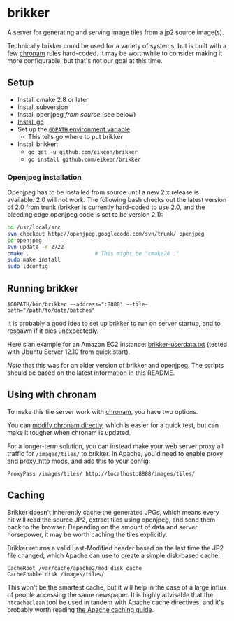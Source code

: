 brikker
=======

A server for generating and serving image tiles from a jp2 source image(s).

Technically brikker could be used for a variety of systems, but is built with a
few [chronam](https://github.com/LibraryOfCongress/chronam) rules hard-coded.
It may be worthwhile to consider making it more configurable, but that's not
our goal at this time.

Setup
-----

- Install cmake 2.8 or later
- Install subversion
- Install openjpeg *from source* (see below)
- [Install go](http://golang.org/doc/install)
- Set up the [`GOPATH` environment variable](http://golang.org/doc/code.html#GOPATH)
  - This tells go where to put brikker
- Install brikker:
  - `go get -u github.com/eikeon/brikker`
  - `go install github.com/eikeon/brikker`

### Openjpeg installation

Openjpeg has to be installed from source until a new 2.x release is available.
2.0 will not work.  The following bash checks out the latest version of 2.0
from trunk (brikker is currently hard-coded to use 2.0, and the bleeding edge
openjpeg code is set to be version 2.1):

```bash
cd /usr/local/src
svn checkout http://openjpeg.googlecode.com/svn/trunk/ openjpeg
cd openjpeg
svn update -r 2722
cmake .                     # This might be "cmake28 ."
sudo make install
sudo ldconfig
```

Running brikker
-----

`$GOPATH/bin/brikker --address=":8888" --tile-path="/path/to/data/batches"`

It is probably a good idea to set up brikker to run on server startup, and to
respawn if it dies unexpectedly.

Here's an example for an Amazon EC2 instance:
[brikker-userdata.txt](https://gist.github.com/eikeon/5124717) (tested with
Ubuntu Server 12.10 from quick start).

*Note* that this was for an older version of brikker and openjpeg.  The scripts
should be based on the latest information in this README.

Using with chronam
-----

To make this tile server work with
[chronam](https://github.com/LibraryOfCongress/chronam), you have two options.

You can [modify chronam directly](https://gist.github.com/eikeon/5124779),
which is easier for a quick test, but can make it tougher when chronam is
updated.

For a longer-term solution, you can instead make your web server proxy all
traffic for `/images/tiles/` to brikker.  In Apache, you'd need to enable proxy
and proxy_http mods, and add this to your config:

`ProxyPass /images/tiles/ http://localhost:8888/images/tiles/`

Caching
-----

Brikker doesn't inherently cache the generated JPGs, which means every hit will
read the source JP2, extract tiles using openjpeg, and send them back to the
browser.  Depending on the amount of data and server horsepower, it may be
worth caching the tiles explicitly.

Brikker returns a valid Last-Modified header based on the last time the JP2
file changed, which Apache can use to create a simple disk-based cache:

```
CacheRoot /var/cache/apache2/mod_disk_cache
CacheEnable disk /images/tiles/
```

This won't be the smartest cache, but it will help in the case of a large
influx of people accessing the same newspaper.  It is highly advisable that the
`htcacheclean` tool be used in tandem with Apache cache directives, and it's
probably worth reading
[the Apache caching guide](http://httpd.apache.org/docs/2.2/caching.html).
